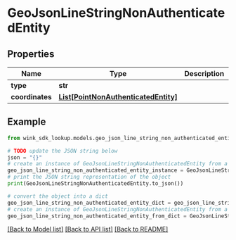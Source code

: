 # GeoJsonLineStringNonAuthenticatedEntity


## Properties

Name | Type | Description | Notes
------------ | ------------- | ------------- | -------------
**type** | **str** |  | [optional] 
**coordinates** | [**List[PointNonAuthenticatedEntity]**](PointNonAuthenticatedEntity.md) |  | [optional] 

## Example

```python
from wink_sdk_lookup.models.geo_json_line_string_non_authenticated_entity import GeoJsonLineStringNonAuthenticatedEntity

# TODO update the JSON string below
json = "{}"
# create an instance of GeoJsonLineStringNonAuthenticatedEntity from a JSON string
geo_json_line_string_non_authenticated_entity_instance = GeoJsonLineStringNonAuthenticatedEntity.from_json(json)
# print the JSON string representation of the object
print(GeoJsonLineStringNonAuthenticatedEntity.to_json())

# convert the object into a dict
geo_json_line_string_non_authenticated_entity_dict = geo_json_line_string_non_authenticated_entity_instance.to_dict()
# create an instance of GeoJsonLineStringNonAuthenticatedEntity from a dict
geo_json_line_string_non_authenticated_entity_from_dict = GeoJsonLineStringNonAuthenticatedEntity.from_dict(geo_json_line_string_non_authenticated_entity_dict)
```
[[Back to Model list]](../README.md#documentation-for-models) [[Back to API list]](../README.md#documentation-for-api-endpoints) [[Back to README]](../README.md)



